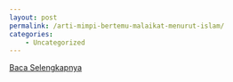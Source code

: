 ```yaml
---
layout: post
permalink: /arti-mimpi-bertemu-malaikat-menurut-islam/
categories:
    - Uncategorized
---
```


[Baca Selengkapnya](/07)